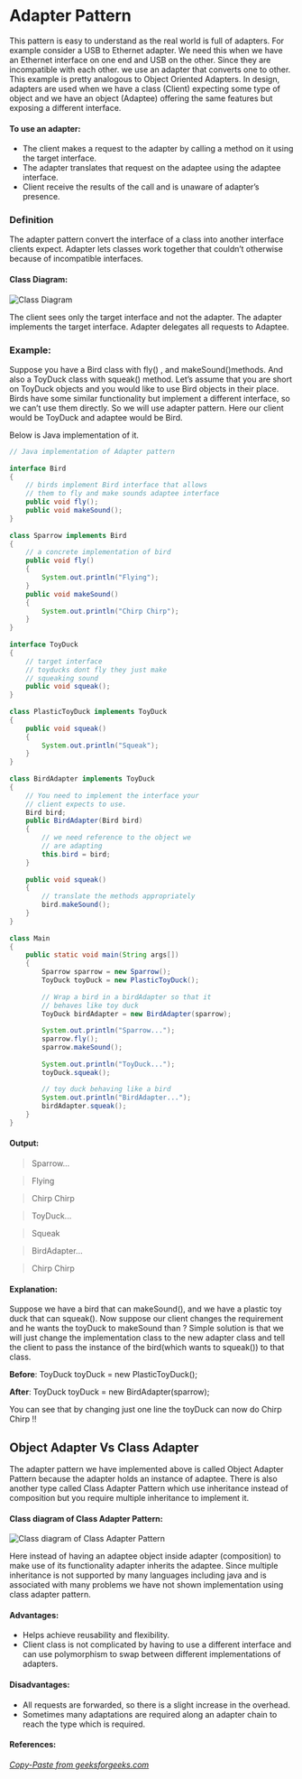 # Adapter Pattern

This pattern is easy to understand as the real world is full of adapters.   For example consider a USB to Ethernet adapter. We need this when we have an Ethernet interface on one end and USB on the other. Since they are incompatible with each other. we use an adapter that converts one to other. This example is pretty analogous to Object Oriented Adapters. In design, adapters are used when we have a class (Client) expecting some type of object and we have an object (Adaptee) offering the same features but exposing a different interface.

#### To use an adapter:
- The client makes a request to the adapter by calling a method on it using the target interface.
- The adapter translates that request on the adaptee using the adaptee interface.
- Client receive the results of the call and is unaware of adapter’s presence.

### Definition

The adapter pattern convert the interface of a class into another interface clients expect. Adapter lets classes work together that couldn’t otherwise because of incompatible interfaces.

#### Class Diagram:
![Class Diagram](https://media.geeksforgeeks.org/wp-content/uploads/classDiagram.jpg "Class Diagram")

The client sees only the target interface and not the adapter. The adapter implements the target interface. Adapter delegates all requests to Adaptee.

### Example:

Suppose you have a Bird class with fly() , and makeSound()methods. And also a ToyDuck class with squeak() method. Let’s assume that you are short on ToyDuck objects and you would like to use Bird objects in their place. Birds have some similar functionality but implement a different interface, so we can’t use them directly. So we will use adapter pattern. Here our client would be ToyDuck and adaptee would be Bird.

Below is Java implementation of it.

```java
// Java implementation of Adapter pattern 
  
interface Bird 
{ 
    // birds implement Bird interface that allows 
    // them to fly and make sounds adaptee interface 
    public void fly(); 
    public void makeSound(); 
} 
  
class Sparrow implements Bird 
{ 
    // a concrete implementation of bird 
    public void fly() 
    { 
        System.out.println("Flying"); 
    } 
    public void makeSound() 
    { 
        System.out.println("Chirp Chirp"); 
    } 
} 
  
interface ToyDuck 
{ 
    // target interface 
    // toyducks dont fly they just make 
    // squeaking sound 
    public void squeak(); 
} 
  
class PlasticToyDuck implements ToyDuck 
{ 
    public void squeak() 
    { 
        System.out.println("Squeak"); 
    } 
} 
  
class BirdAdapter implements ToyDuck 
{ 
    // You need to implement the interface your 
    // client expects to use. 
    Bird bird; 
    public BirdAdapter(Bird bird) 
    { 
        // we need reference to the object we 
        // are adapting 
        this.bird = bird; 
    } 
  
    public void squeak() 
    { 
        // translate the methods appropriately 
        bird.makeSound(); 
    } 
} 
  
class Main 
{ 
    public static void main(String args[]) 
    { 
        Sparrow sparrow = new Sparrow(); 
        ToyDuck toyDuck = new PlasticToyDuck(); 
  
        // Wrap a bird in a birdAdapter so that it  
        // behaves like toy duck 
        ToyDuck birdAdapter = new BirdAdapter(sparrow); 
  
        System.out.println("Sparrow..."); 
        sparrow.fly(); 
        sparrow.makeSound(); 
  
        System.out.println("ToyDuck..."); 
        toyDuck.squeak(); 
  
        // toy duck behaving like a bird  
        System.out.println("BirdAdapter..."); 
        birdAdapter.squeak(); 
    } 
} 
```

#### Output:

> Sparrow...

> Flying

> Chirp Chirp

> ToyDuck...

> Squeak

> BirdAdapter...

> Chirp Chirp

#### Explanation:

Suppose we have a bird that can makeSound(), and we have a plastic toy duck that can squeak(). Now suppose our client changes the requirement and he wants the toyDuck to makeSound than ?
Simple solution is that we will just change the implementation class to the new adapter class and tell the client to pass the instance of the bird(which wants to squeak()) to that class.

**Before**: ToyDuck toyDuck = new PlasticToyDuck();

**After**: ToyDuck toyDuck = new BirdAdapter(sparrow);

You can see that by changing just one line the toyDuck can now do Chirp Chirp !!

## Object Adapter Vs Class Adapter
The adapter pattern we have implemented above is called Object Adapter Pattern because the adapter holds an instance of adaptee. 
There is also another type called Class Adapter Pattern which use inheritance instead of composition but you require multiple inheritance to implement it.

#### Class diagram of Class Adapter Pattern:
![Class diagram of Class Adapter Pattern](https://media.geeksforgeeks.org/wp-content/uploads/classDiagram33.jpg "Class diagram of Class Adapter Pattern")

Here instead of having an adaptee object inside adapter (composition) to make use of its functionality adapter inherits the adaptee.
Since multiple inheritance is not supported by many languages including java and is associated with many problems we have not shown implementation using class adapter pattern.

#### Advantages:
- Helps achieve reusability and flexibility.
- Client class is not complicated by having to use a different interface and can use polymorphism to swap between different implementations of adapters.

#### Disadvantages:
- All requests are forwarded, so there is a slight increase in the overhead.
- Sometimes many adaptations are required along an adapter chain to reach the type which is required.

#### References:
*[Copy-Paste from geeksforgeeks.com](https://www.geeksforgeeks.org/adapter-pattern/)*
